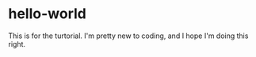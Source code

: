 # hello-world
This is for the turtorial.
I'm pretty new to coding, and I hope I'm doing this right.
